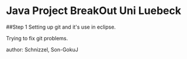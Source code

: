 # Java Project BreakOut Uni Luebeck

##Step 1
Setting up git and it's use in eclipse.

Trying to fix git problems.

author: Schnizzel, Son-GokuJ


